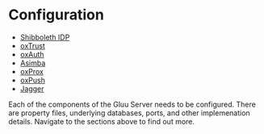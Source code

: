 # Configuration

- [Shibboleth IDP](./shibIDP.md)
- [oxTrust](./oxTrust.md)
- [oxAuth](./oxAuth.md)
- [Asimba](./asimba.md)
- [oxProx](./oxProx.md)
- [oxPush](./oxPush.md)
- [Jagger](./jagger.md)

Each of the components of the Gluu Server needs to be configured. There are property files, underlying databases, ports, and other
implemenation details. Navigate to the sections above to find out more.

